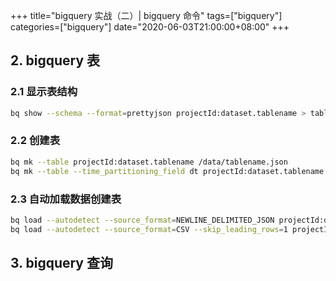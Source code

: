 +++
title="bigquery 实战（二）| bigquery 命令"
tags=["bigquery"]
categories=["bigquery"]
date="2020-06-03T21:00:00+08:00"
+++


## 2. bigquery 表
### 2.1 显示表结构
```sh
bq show --schema --format=prettyjson projectId:dataset.tablename > tablename.json
```
### 2.2 创建表
```sh
bq mk --table projectId:dataset.tablename /data/tablename.json
bq mk --table --time_partitioning_field dt projectId:dataset.tablename /data/tablename.json
```
### 2.3 自动加载数据创建表
```sh
bq load --autodetect --source_format=NEWLINE_DELIMITED_JSON projectId:dataset.tablename  data.json
bq load --autodetect --source_format=CSV --skip_leading_rows=1 projectId:dataset.tablename data.csv
```
## 3. bigquery 查询
